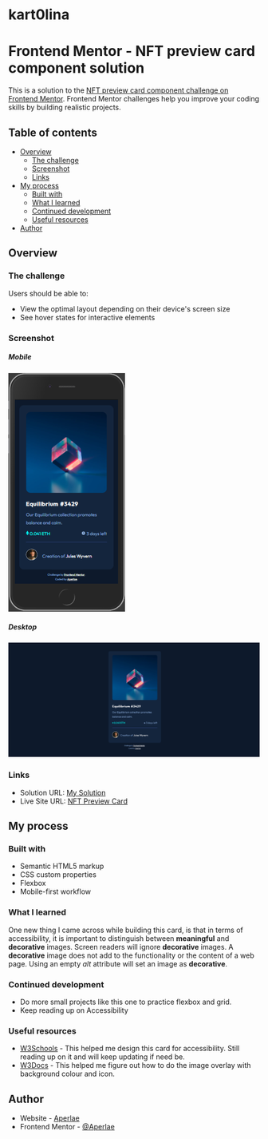 # kart0lina
# Frontend Mentor - NFT preview card component solution

This is a solution to the [NFT preview card component challenge on Frontend Mentor](https://www.frontendmentor.io/challenges/nft-preview-card-component-SbdUL_w0U). Frontend Mentor challenges help you improve your coding skills by building realistic projects. 

## Table of contents

- [Overview](#overview)
  - [The challenge](#the-challenge)
  - [Screenshot](#screenshot)
  - [Links](#links)
- [My process](#my-process)
  - [Built with](#built-with)
  - [What I learned](#what-i-learned)
  - [Continued development](#continued-development)
  - [Useful resources](#useful-resources)
- [Author](#author)


## Overview

### The challenge

Users should be able to:

- View the optimal layout depending on their device's screen size
- See hover states for interactive elements

### Screenshot

##### Mobile
![Screenshot_mobile.png](https://github.com/Aperlae/kart0lina/blob/main/images/Screenshot_mobile.png)

##### Desktop
![Screenshot_destktop.png](https://github.com/Aperlae/kart0lina/blob/main/images/Screenshot_desktop.png)

### Links

- Solution URL: [My Solution](https://www.frontendmentor.io/solutions/nft-preview-card-component-solution-VDUf_S3Gw)
- Live Site URL: [NFT Preview Card](https://aperlae.github.io/kart0lina/)

## My process

### Built with

- Semantic HTML5 markup
- CSS custom properties
- Flexbox
- Mobile-first workflow

### What I learned

One new thing I came across while building this card, is that in terms of accessibility, it is important to distinguish between **meaningful** and **decorative** images. Screen readers will ignore **decorative** images.  A **decorative** image does not add to the functionality or the content of a web page.  Using an empty *alt* attribute will set an image as **decorative**.

### Continued development

- Do more small projects like this one to practice flexbox and grid. 
- Keep reading up on Accessibility

### Useful resources

- [W3Schools](https://www.w3schools.com/accessibility/index.php) - This helped me design this card for accessibility. Still reading up on it and will keep updating if need be. 
- [W3Docs](https://www.w3docs.com/snippets/css/how-to-add-both-a-background-image-and-css3-gradient-to-the-same-element.html) - This helped me figure out how to do the image overlay with background colour and icon.  


## Author

- Website - [Aperlae](https://github.com/Aperlae)
- Frontend Mentor - [@Aperlae](https://www.frontendmentor.io/profile/Aperlae)


